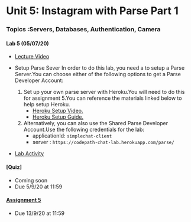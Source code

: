 Unit 5: Instagram with Parse Part 1
===

### Topics :Servers, Databases, Authentication, Camera

#### Lab 5 (05/07/20)

* [Lecture Video ](https://youtu.be/xY3JVGG0WVE)
     
* Setup Parse Sever
     In order to do this lab, you need a to setup a Parse Server.You can choose either of the following options to get a Parse Developer Account: 
    1. Set up your own parse server with Heroku.You will need to do this for assignment 5.You can reference the materials linked below to help setup Heroku.
        * [Heroku Setup Video.](https://www.youtube.com/watch?v=rN97f917hLs&list=PLrT2tZ9JRrf74emXdHwSG6Q46-DEvuNA6&index=4&t=0s)  
        * [Heroku Setup Guide.](https://guides.codepath.org/android/Configuring-a-Parse-Server#setting-a-new-parse-server%5D)        
    2.  Alternatively, you can also use the Shared Parse Developer Account.Use the following credentials for the lab:
        * applicationId: `simplechat-client`
        * server : `https://codepath-chat-lab.herokuapp.com/parse/`     
* [Lab Activity ](https://courses.codepath.com/courses/android_university/unit/5#!exercises)


#### [Quiz]
* Coming soon 
* Due 5/9/20 at 11:59

#### [Assignment 5](https://courses.codepath.com/courses/android_university/unit/5#!assignment)
* Due 13/9/20 at 11:59


    
    


